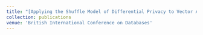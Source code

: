 ```yaml
---
title: "[Applying the Shuffle Model of Differential Privacy to Vector Aggregation](https://arxiv.org/abs/2112.05464)[Download PDF]()"
collection: publications
venue: 'British International Conference on Databases'
---
```

